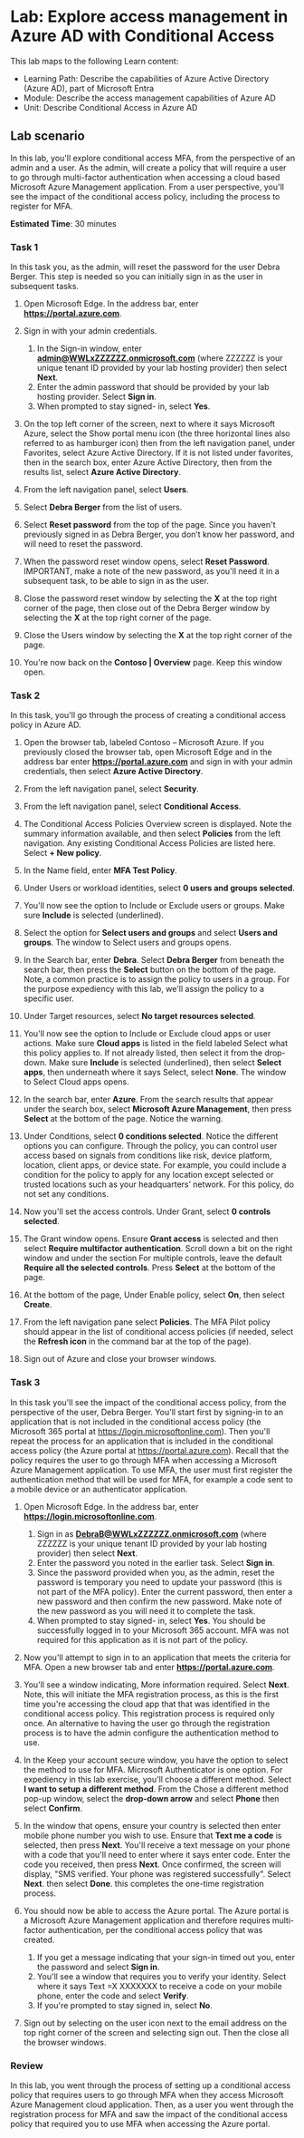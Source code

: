 <!---
---
Lab:
    Learning Path: 'Describe the capabilities of Azure Active Directory (Azure AD), part of Microsoft Entra'
    Module: 'Describe the access management capabilities of Azure AD'
    Unit: 'Describe Conditional Access in Azure AD'
---
--->

# Lab: Explore access management in Azure AD with Conditional Access

This lab maps to the following Learn content:

- Learning Path: Describe the capabilities of Azure Active Directory (Azure AD), part of Microsoft Entra
- Module: Describe the access management capabilities of Azure AD
- Unit: Describe Conditional Access in Azure AD

## Lab scenario

In this lab, you'll explore conditional access MFA, from the perspective of an admin and a user.  As the admin, will create a policy that will require a user to go through multi-factor authentication when accessing a cloud based Microsoft Azure Management application.  From a user perspective, you'll see the impact of the conditional access policy, including the process to register for MFA.

**Estimated Time**: 30 minutes

### Task 1

In this task you, as the admin, will reset the password for the user Debra Berger.  This step is needed so you can initially sign in as the user in subsequent tasks.

1. Open Microsoft Edge.  In the address bar, enter **https://portal.azure.com**.

2. Sign in with your admin credentials.
    1. In the Sign-in window, enter **admin@WWLxZZZZZZ.onmicrosoft.com** (where ZZZZZZ is your unique tenant ID provided by your lab hosting provider) then select **Next**.
    1. Enter the admin password that should be provided by your lab hosting provider. Select **Sign in**.
    1. When prompted to stay signed- in, select **Yes**.

3. On the top left corner of the screen, next to where it says Microsoft Azure, select the Show portal menu icon (the three horizontal lines also referred to as hamburger icon) then from the left navigation panel, under Favorites, select Azure Active Directory. If it is not listed under favorites, then in the search box, enter Azure Active Directory, then from the results list, select **Azure Active Directory**.

4. From the left navigation panel, select **Users**.

5. Select **Debra Berger** from the list of users.

6. Select **Reset password** from the top of the page. Since you haven't previously signed in as Debra Berger, you don’t know her password, and will need to reset the password.

7. When the password reset window opens, select **Reset Password**.  IMPORTANT, make a note of the new password, as you'll need it in a subsequent task, to be able to sign in as the user.

8. Close the password reset window by selecting the **X** at the top right corner of the page, then close out of the Debra Berger window by selecting the **X** at the top right corner of the page.

9. Close the Users window by selecting the **X** at the top right corner of the page.

10. You're now back on the **Contoso | Overview** page.  Keep this window open.

### Task 2

In this task, you'll go through the process of creating a conditional access policy in Azure AD.

1. Open the browser tab, labeled Contoso – Microsoft Azure.   If you previously closed the browser tab, open Microsoft Edge and in the address bar enter **https://portal.azure.com** and sign in with your admin credentials, then select **Azure Active Directory**.  

2. From the left navigation panel, select **Security**.

3. From the left navigation panel, select **Conditional Access**.

4. The Conditional Access Policies Overview screen is displayed. Note the summary information available, and then select **Policies** from the left navigation. Any existing Conditional Access Policies are listed here. Select **+ New policy**.

5. In the Name field, enter **MFA Test Policy**.

6. Under Users or workload identities, select **0 users and groups selected**.

7. You'll now see the option to Include or Exclude users or groups.  Make sure **Include** is selected (underlined).

8. Select the option for **Select users and groups** and select **Users and groups**.  The window to Select users and groups opens.  

9. In the Search bar, enter **Debra**.  Select **Debra Berger** from beneath the search bar, then press the **Select** button on the bottom of the page.  Note, a common practice is to assign the policy to users in a group.  For the purpose expediency with this lab, we'll assign the policy to a specific user.

10. Under Target resources, select **No target resources selected**.

11. You'll now see the option to Include or Exclude cloud apps or user actions.  Make sure **Cloud apps** is listed in the field labeled Select what this policy applies to.  If not already listed, then select it from the drop-down. Make sure  **Include** is selected (underlined), then select **Select apps**, then underneath where it says Select, select **None**.  The window to Select Cloud apps opens.

12. In the search bar, enter **Azure**.  From the search results that appear under the search box, select **Microsoft Azure Management**, then press **Select** at the bottom of the page.  Notice the warning.  

13. Under Conditions, select **0 conditions selected**.  Notice the different options you can configure.  Through the policy, you can control user access based on signals from conditions like risk, device platform, location, client apps, or device state.  For example, you could include a condition for the policy to apply for any location except selected or trusted locations such as your headquarters’ network.  For this policy, do not set any conditions.

14. Now you'll set the access controls.  Under Grant, select **0 controls selected**.

15. The Grant window opens.  Ensure **Grant access** is selected and then select **Require multifactor authentication**. Scroll down a bit on the right window and under the section For multiple controls, leave the default **Require all the selected controls**.  Press **Select** at the bottom of the page.

16. At the bottom of the page, Under Enable policy, select **On**, then select **Create**.

17. From the left navigation pane select **Policies**. The MFA Pilot policy should appear in the list of conditional access policies (if needed, select the **Refresh icon** in the command bar at the top of the page).

18. Sign out of Azure and close your browser windows.

### Task 3

In this task you'll see the impact of the conditional access policy, from the perspective of the user, Debra Berger. You'll start first by signing-in to an application that is not included in the conditional access policy (the Microsoft 365 portal at https://login.microsoftonline.com).  Then you'll repeat the process for an application that is included in the conditional access policy (the Azure portal at https://portal.azure.com).  Recall that the policy requires the user to go through MFA when accessing a Microsoft Azure Management application.  To use MFA, the user must first register the authentication method that will be used for MFA, for example a code sent to a mobile device or an authenticator application.

1. Open Microsoft Edge.  In the address bar, enter **https://login.microsoftonline.com**.
    1. Sign in as **DebraB@WWLxZZZZZZ.onmicrosoft.com** (where ZZZZZZ is your unique tenant ID provided by your lab hosting provider) then select **Next**.
    1. Enter the password you noted in the earlier task. Select **Sign in**.
    1. Since the password provided when you, as the admin, reset the password is temporary you need to update your password (this is not part of the MFA policy). Enter the current password, then enter a new password and then confirm the new password.  Make note of the new password as you will need it to complete the task.
    1. When prompted to stay signed- in, select **Yes**.  You should be successfully logged in to your Microsoft 365 account. MFA was not required for this application as it is not part of the policy.

1. Now you'll attempt to sign in to an application that meets the criteria for MFA. Open a new browser tab and enter **https://portal.azure.com**.

1. You'll see a window indicating, More information required.  Select **Next**.  Note, this will initiate the MFA registration process, as this is the first time you're accessing the cloud app that that was identified in the conditional access policy.  This registration process is required only once.   An alternative to having the user go through the registration process is to have the admin configure the authentication method to use.

1. In the Keep your account secure window, you have the option to select the method to use for MFA.  Microsoft Authenticator is one option. For expediency in this lab exercise, you'll choose a different method.  Select **I want to setup a different method**.  From the Chose a different method pop-up window, select the **drop-down arrow** and select **Phone** then select **Confirm**.

1. In the window that opens, ensure your country is selected then enter mobile phone number you wish to use.  Ensure that **Text me a code** is selected, then press **Next**.  You'll receive a text message on your phone with a code that you'll need to enter where it says enter code.  Enter the code you received, then press **Next**.  Once confirmed, the screen will display, "SMS verified. Your phone was registered successfully".  Select **Next**. then select **Done**.  this completes the one-time registration process.

1. You should now be able to access the Azure portal.  The Azure portal is a Microsoft Azure Management application and therefore requires multi-factor authentication, per the conditional access policy that was created.  
    1. If you get a message indicating that your sign-in timed out you, enter the password and select **Sign in**.
    1. You'll see a window that requires you to verify your identity.  Select where it says Text =X XXXXXXX to receive a code on your mobile phone, enter the code and select **Verify**.
    1. If you're prompted to stay signed in, select **No**.

1. Sign out by selecting on the user icon next to the email address on the top right corner of the screen and selecting sign out. Then the close all the browser windows.

### Review

In this lab, you went through the process of setting up a conditional access policy that requires users to go through MFA when they access Microsoft Azure Management cloud application.  Then, as a user you went through the registration process for MFA and saw the impact of the conditional access policy that required you to use MFA when accessing the Azure portal.

